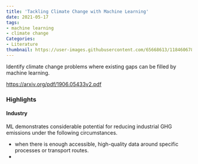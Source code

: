```yaml
---
title: 'Tackling Climate Change with Machine Learning'
date: 2021-05-17
tags:
- machine learning
- climate change
Categories:
- Literature
thumbnail: https://user-images.githubusercontent.com/65668613/118460678-378e8400-b6fd-11eb-9965-491cb0706140.png
---
```

Identify climate change problems where existing gaps can be filled by machine learning.

https://arxiv.org/pdf/1906.05433v2.pdf
### Highlights
#### Industry
ML demonstrates considerable potential for reducing industrial GHG emissions under the following circumstances.
* when there is enough accessible, high-quality data around specific processes or transport routes.
* 
